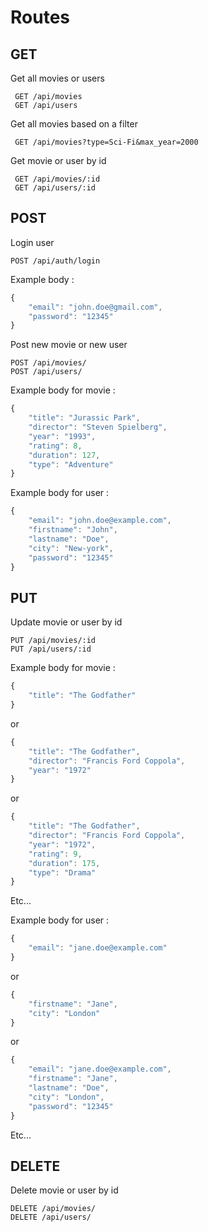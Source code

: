 # Routes

## GET

Get all movies or users

```
 GET /api/movies
 GET /api/users
```

Get all movies based on a filter

```
 GET /api/movies?type=Sci-Fi&max_year=2000
```

Get movie or user by id

```
 GET /api/movies/:id
 GET /api/users/:id
```

## POST

Login user

```
POST /api/auth/login
```

Example body :

```javascript
{
    "email": "john.doe@gmail.com",
    "password": "12345"
}
```

Post new movie or new user

```
POST /api/movies/
POST /api/users/
```

Example body for movie :

```javascript
{
    "title": "Jurassic Park",
    "director": "Steven Spielberg",
    "year": "1993",
    "rating": 8,
    "duration": 127,
    "type": "Adventure"
}
```

Example body for user :

```javascript
{
    "email": "john.doe@example.com",
    "firstname": "John",
    "lastname": "Doe",
    "city": "New-york",
    "password": "12345"
}
```

## PUT

Update movie or user by id

```
PUT /api/movies/:id
PUT /api/users/:id
```

Example body for movie :

```javascript
{
    "title": "The Godfather"
}
```

or

```javascript
{
    "title": "The Godfather",
    "director": "Francis Ford Coppola",
    "year": "1972"
}
```

or

```javascript
{
    "title": "The Godfather",
    "director": "Francis Ford Coppola",
    "year": "1972",
    "rating": 9,
    "duration": 175,
    "type": "Drama"
}
```

Etc...

Example body for user :

```javascript
{
    "email": "jane.doe@example.com"
}
```

or

```javascript
{
    "firstname": "Jane",
    "city": "London"
}
```

or

```javascript
{
    "email": "jane.doe@example.com",
    "firstname": "Jane",
    "lastname": "Doe",
    "city": "London",
    "password": "12345"
}
```

Etc...

## DELETE

Delete movie or user by id

```
DELETE /api/movies/
DELETE /api/users/
```
